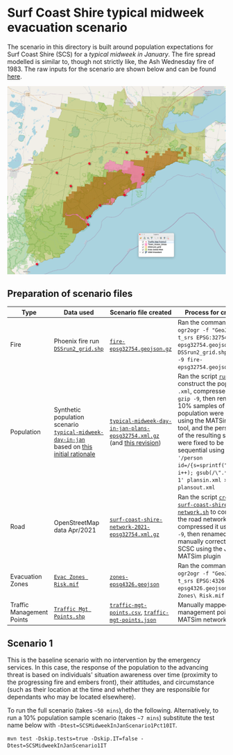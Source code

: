 # Surf Coast Shire typical midweek evacuation scenario

The scenario in this directory is built around population expectations for Surf Coast Shire (SCS) for a *typical midweek in January*. The fire spread modelled is similar to, though not strictly like, the Ash Wednesday fire of 1983. The raw inputs for the scenario are shown below and can be found [here](https://github.com/agentsoz/ees-data/tree/a18c799c1d95816d15d7070e4f1d8f4d16ea5747/surf-coast-shire/from-scsc-20210506).

![Scenario Inputs](https://raw.githubusercontent.com/agentsoz/ees-data/a18c799c1d95816d15d7070e4f1d8f4d16ea5747/surf-coast-shire/from-scsc-20210506/scs-scenario-inputs.png)

## Preparation of scenario files

Type | Data used | Scenario file created | Process for creating
-|-|-|-
Fire | Phoenix fire run [`DSSrun2_grid.shp`](https://github.com/agentsoz/ees-data/tree/a18c799c1d95816d15d7070e4f1d8f4d16ea5747/surf-coast-shire/from-scsc-20210506) | [`fire-epsg32754.geojson.gz`](fire-epsg32754.geojson.gz) | Ran the command `ogr2ogr -f "GeoJson" -t_srs EPSG:32754 fire-epsg32754.geojson DSSrun2_grid.shp && gzip -9 fire-epsg32754.geojson`
Population | Synthetic population scenario [`typical-midweek-day-in-jan`](https://github.com/agentsoz/ees-synthetic-population/tree/a18c799c1d95816d15d7070e4f1d8f4d16ea5747/plan-algorithm/scenarios/typical-midweek-day-in-jan) based on [this initial rationale](https://github.com/agentsoz/ees-synthetic-population/blob/3ee29e8c6ab6986f3758e210479a57567bd2e227/plan-algorithm/scenarios/typical-midweek-day-in-jan/rationale.pdf) | [`typical-midweek-day-in-jan-plans-epsg32754.xml.gz`](typical-midweek-day-in-jan-plans-epsg32754.xml.gz) (and [this revision](https://github.com/agentsoz/ees-synthetic-population/blob/a18c799c1d95816d15d7070e4f1d8f4d16ea5747/plan-algorithm/scenarios/typical-midweek-day-in-jan/rationale2.pdf))| Ran the script [`run.sh`](https://github.com/agentsoz/ees-synthetic-population/blob/3ee29e8c6ab6986f3758e210479a57567bd2e227/plan-algorithm/run.sh) to construct the population `.xml`, compressed it using `gzip -9`, then renamed; 10% samples of the population were created using the MATSim Gui tool, and the person IDs of the resulting samples were fixed to be sequential using `awk '/person id=/{s=sprintf("\"%d\"", i++); gsub(/\".*\"/, s)} 1' plansin.xml > plansout.xml`
Road | OpenStreetMap data Apr/2021| [`surf-coast-shire-network-2021-epsg32754.xml.gz`](../surf-coast-shire-network-2021-epsg32754.xml.gz) | Ran the script [`create-surf-coast-shire-network.sh`](https://github.com/agentsoz/ees-data/blob/a18c799c1d95816d15d7070e4f1d8f4d16ea5747/surf-coast-shire/osm/create-surf-coast-shire-network.sh) to construct the road network `.xml`, compressed it using `gzip -9`, then renamed, then manually corrected by SCSC using the JOSM MATSim plugin
Evacuation Zones | [`Evac Zones Risk.mif`](https://github.com/agentsoz/ees-data/tree/a18c799c1d95816d15d7070e4f1d8f4d16ea5747/surf-coast-shire/from-scsc-20210506) | [`zones-epsg4326.geojson`](zones-epsg4326.geojson) | Ran the command `ogr2ogr -f "GeoJson" -t_srs EPSG:4326 zones-epsg4326.geojson Evac\ Zones\ Risk.mif`
Traffic Management Points | [`Traffic Mgt Points.shp`](https://github.com/agentsoz/ees-data/tree/a18c799c1d95816d15d7070e4f1d8f4d16ea5747/surf-coast-shire/from-scsc-20210506) | [`traffic-mgt-points.csv`](traffic-mgt-points.csv), [`traffic-mgt-points.json`](traffic-mgt-points.json) | Manually mapped traffic management points to MATSim network link IDs

## Scenario 1

This is the baseline scenario with no intervention by the emergency services. In this case, the response of the population to the advancing threat is based on individuals' situation awareness over time (proximity to the progressing fire and embers front), their attitudes, and circumstance (such as their location at the time and whether they are responsible for dependants who may be located elsewhere).

To run the full scenario (takes `~50 mins`), do the following. Alternatively, to run a 10% population sample scenario (takes `~7 mins`) substitute the test name below with `-Dtest=SCSMidweekInJanScenario1Pct10IT`.
```
mvn test -Dskip.tests=true -Dskip.IT=false -Dtest=SCSMidweekInJanScenario1IT
```
